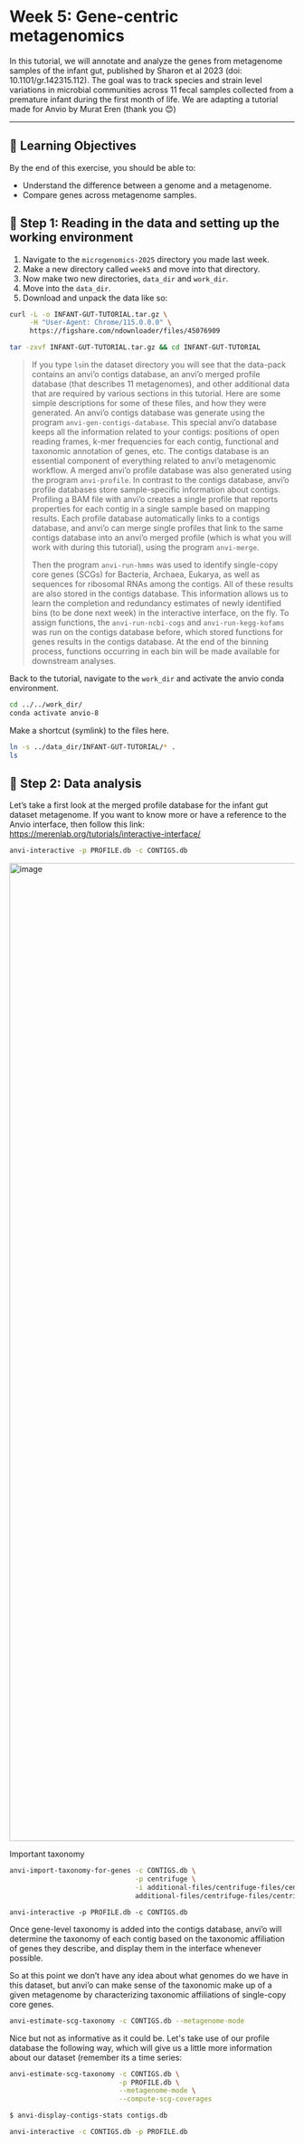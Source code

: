 # Week 5: Gene-centric metagenomics

In this tutorial, we will annotate and analyze the genes from metagenome samples of the infant gut, published by Sharon et al 2023 (doi: 10.1101/gr.142315.112). 
The goal was to track species and strain level variations in microbial communities across 11 fecal samples collected from a premature infant during the first month of life. 
We are adapting a tutorial made for Anvio by Murat Eren (thank you 😊) 

---
## 🧠 Learning Objectives

By the end of this exercise, you should be able to:
- Understand the difference between a genome and a metagenome.
- Compare genes across metagenome samples. 

## 🧪 Step 1: Reading in the data and setting up the working environment

1. Navigate to the `microgenomics-2025` directory you made last week.
2. Make a new directory called `week5` and move into that directory.
3. Now make two new directories, `data_dir` and `work_dir`.
4. Move into the `data_dir`.
5. Download and unpack the data like so:

```bash
curl -L -o INFANT-GUT-TUTORIAL.tar.gz \
     -H "User-Agent: Chrome/115.0.0.0" \
     https://figshare.com/ndownloader/files/45076909
```
```bash
tar -zxvf INFANT-GUT-TUTORIAL.tar.gz && cd INFANT-GUT-TUTORIAL
```

> If you type `ls`in the dataset directory you will see that the data-pack contains an anvi’o contigs database, an anvi’o merged profile database (that describes 11 metagenomes), and other additional data that are required by various sections in this tutorial. Here are some simple descriptions for some of these files, and how they were generated.
> An anvi’o contigs database was generate using the program `anvi-gen-contigs-database`. This special anvi’o database keeps all the information related to your contigs: positions of open reading frames, k-mer frequencies for each contig, functional and taxonomic annotation of genes, etc. The contigs database is an essential component of everything related to anvi’o metagenomic workflow.
> A merged anvi’o profile database was also generated using the program `anvi-profile`. In contrast to the contigs database, anvi’o profile databases store sample-specific information about contigs. Profiling a BAM file with anvi’o creates a single profile that reports properties for each contig in a single sample based on mapping results.
> Each profile database automatically links to a contigs database, and anvi’o can merge single profiles that link to the same contigs database into an anvi’o merged profile (which is what you will work with during this tutorial), using the program `anvi-merge`.
>
> Then the program `anvi-run-hmms` was used to identify single-copy core genes (SCGs) for Bacteria, Archaea, Eukarya, as well as sequences for ribosomal RNAs among the contigs. All of these results are also stored in the contigs database. This information allows us to learn the completion and redundancy estimates of newly identified bins (to be done next week) in the interactive interface, on the fly.
> To assign functions, the `anvi-run-ncbi-cogs` and `anvi-run-kegg-kofams` was run on the contigs database before, which stored functions for genes results in the contigs database. At the end of the binning process, functions occurring in each bin will be made available for downstream analyses.



Back to the tutorial, navigate to the `work_dir` and activate the anvio conda environment. 
```bash
cd ../../work_dir/
conda activate anvio-8
```

Make a shortcut (symlink) to the files here.
```bash
ln -s ../data_dir/INFANT-GUT-TUTORIAL/* .
ls
```

## 🧪 Step 2: Data analysis

Let’s take a first look at the merged profile database for the infant gut dataset metagenome. If you want to know more or have a reference to the Anvio interface, then follow this link: https://merenlab.org/tutorials/interactive-interface/
```bash
anvi-interactive -p PROFILE.db -c CONTIGS.db
```
<img width="2000" height="1730" alt="image" src="https://github.com/user-attachments/assets/81606879-9c2f-44d7-bdbc-61a6ce68c650" />



Important taxonomy 
```bash
anvi-import-taxonomy-for-genes -c CONTIGS.db \
                               -p centrifuge \
                               -i additional-files/centrifuge-files/centrifuge_report.tsv \
                               additional-files/centrifuge-files/centrifuge_hits.tsv
```
```
anvi-interactive -p PROFILE.db -c CONTIGS.db
```
Once gene-level taxonomy is added into the contigs database, anvi’o will determine the taxonomy of each contig based on the taxonomic affiliation of genes they describe, and display them in the interface whenever possible.

So at this point we don’t have any idea about what genomes do we have in this dataset, but anvi’o can make sense of the taxonomic make up of a given metagenome by characterizing taxonomic affiliations of single-copy core genes. 

```bash
anvi-estimate-scg-taxonomy -c CONTIGS.db --metagenome-mode
```

Nice but not as informative as it could be. Let's take use of our profile database the following way, which will give us a little more information about our dataset (remember its a time series:
```bash
anvi-estimate-scg-taxonomy -c CONTIGS.db \
                           -p PROFILE.db \
                           --metagenome-mode \
                           --compute-scg-coverages
```

```bash
$ anvi-display-contigs-stats contigs.db
```

```bash
anvi-interactive -c CONTIGS.db -p PROFILE.db
```

